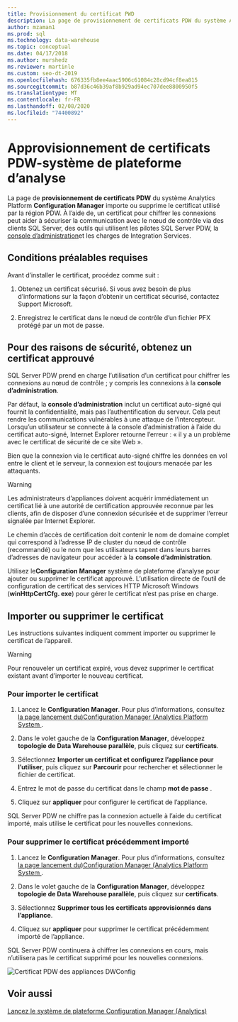 ```yaml
---
title: Provisionnement du certificat PWD
description: La page de provisionnement de certificats PDW du système Analytics Platform Configuration Manager importe ou supprime le certificat utilisé par la région PDW.
author: mzaman1
ms.prod: sql
ms.technology: data-warehouse
ms.topic: conceptual
ms.date: 04/17/2018
ms.author: murshedz
ms.reviewer: martinle
ms.custom: seo-dt-2019
ms.openlocfilehash: 676335fb8ee4aac5906c61084c28cd94cf8ea815
ms.sourcegitcommit: b87d36c46b39af8b929ad94ec707dee8800950f5
ms.translationtype: MT
ms.contentlocale: fr-FR
ms.lasthandoff: 02/08/2020
ms.locfileid: "74400892"
---
```

# <a name="pdw-certificate-provisioning---analytics-platform-system"></a>Approvisionnement de certificats PDW-système de plateforme d’analyse
La page de **provisionnement de certificats PDW** du système Analytics Platform **Configuration Manager** importe ou supprime le certificat utilisé par la région PDW. À l’aide de, un certificat pour chiffrer les connexions peut aider à sécuriser la communication avec le nœud de contrôle via des clients SQL Server, des outils qui utilisent les pilotes SQL Server PDW, la [console d’administration](monitor-the-appliance-by-using-the-admin-console.md)et les charges de Integration Services.  
  
## <a name="prerequisites"></a>Conditions préalables requises  
Avant d’installer le certificat, procédez comme suit :  
  
1.  Obtenez un certificat sécurisé. Si vous avez besoin de plus d’informations sur la façon d’obtenir un certificat sécurisé, contactez Support Microsoft.  
  
2.  Enregistrez le certificat dans le nœud de contrôle d’un fichier PFX protégé par un mot de passe.  
  
## <a name="for-security-reasons-obtain-a-trusted-certificate"></a>Pour des raisons de sécurité, obtenez un certificat approuvé  
SQL Server PDW prend en charge l’utilisation d’un certificat pour chiffrer les connexions au nœud de contrôle ; y compris les connexions à la **console d’administration**.  
  
Par défaut, la **console d’administration** inclut un certificat auto-signé qui fournit la confidentialité, mais pas l’authentification du serveur. Cela peut rendre les communications vulnérables à une attaque de l’intercepteur. Lorsqu’un utilisateur se connecte à la console d’administration à l’aide du certificat auto-signé, Internet Explorer retourne l’erreur : « il y a un problème avec le certificat de sécurité de ce site Web ».  
  
Bien que la connexion via le certificat auto-signé chiffre les données en vol entre le client et le serveur, la connexion est toujours menacée par les attaquants.  
  
> [!WARNING]  
> Les administrateurs d’appliances doivent acquérir immédiatement un certificat lié à une autorité de certification approuvée reconnue par les clients, afin de disposer d’une connexion sécurisée et de supprimer l’erreur signalée par Internet Explorer.  
  
Le chemin d’accès de certification doit contenir le nom de domaine complet qui correspond à l’adresse IP de cluster du nœud de contrôle (recommandé) ou le nom que les utilisateurs tapent dans leurs barres d’adresses de navigateur pour accéder à la **console d’administration**.  
  
Utilisez le**Configuration Manager** système de plateforme d’analyse pour ajouter ou supprimer le certificat approuvé. L’utilisation directe de l’outil de configuration de certificat des services HTTP Microsoft Windows (**winHttpCertCfg. exe**) pour gérer le certificat n’est pas prise en charge.  
  
## <a name="import-or-remove-the-certificate"></a>Importer ou supprimer le certificat  
Les instructions suivantes indiquent comment importer ou supprimer le certificat de l’appareil.

> [!WARNING]
> Pour renouveler un certificat expiré, vous devez supprimer le certificat existant avant d’importer le nouveau certificat.
  
### <a name="to-import-the-certificate"></a>Pour importer le certificat  
  
1.  Lancez le **Configuration Manager**. Pour plus d’informations, consultez [la page lancement du&#41;Configuration Manager &#40;Analytics Platform System ](launch-the-configuration-manager.md).  
  
2.  Dans le volet gauche de la **Configuration Manager**, développez **topologie de Data Warehouse parallèle**, puis cliquez sur **certificats**.  
  
3.  Sélectionnez **Importer un certificat et configurez l’appliance pour l’utiliser**, puis cliquez sur **Parcourir** pour rechercher et sélectionner le fichier de certificat.  
  
4.  Entrez le mot de passe du certificat dans le champ **mot de passe** .  
  
5.  Cliquez sur **appliquer** pour configurer le certificat de l’appliance.  
  
SQL Server PDW ne chiffre pas la connexion actuelle à l’aide du certificat importé, mais utilise le certificat pour les nouvelles connexions.  
  
### <a name="to-remove-the-previously-imported-certificate"></a>Pour supprimer le certificat précédemment importé  
  
1.  Lancez le **Configuration Manager**. Pour plus d’informations, consultez [la page lancement du&#41;Configuration Manager &#40;Analytics Platform System ](launch-the-configuration-manager.md).  
  
2.  Dans le volet gauche de la **Configuration Manager**, développez **topologie de Data Warehouse parallèle**, puis cliquez sur **certificats**.  
  
3.  Sélectionnez **Supprimer tous les certificats approvisionnés dans l’appliance**.  
  
4.  Cliquez sur **appliquer** pour supprimer le certificat précédemment importé de l’appliance.  
  
SQL Server PDW continuera à chiffrer les connexions en cours, mais n’utilisera pas le certificat supprimé pour les nouvelles connexions.  
  
![Certificat PDW des appliances DWConfig](./media/pdw-certificate-provisioning/SQL_Server_PDW_DWConfig_ApplPDWCert.png "SQL_Server_PDW_DWConfig_ApplPDWCert")  
  
## <a name="see-also"></a>Voir aussi  
[Lancez le système de plateforme Configuration Manager &#40;Analytics&#41;](launch-the-configuration-manager.md)  
<!-- MISSING LINKS [HDInsight Certificate Provisioning &#40;Analytics Platform System&#41;](hdinsight-certificate-provisioning.md)  -->  
  
